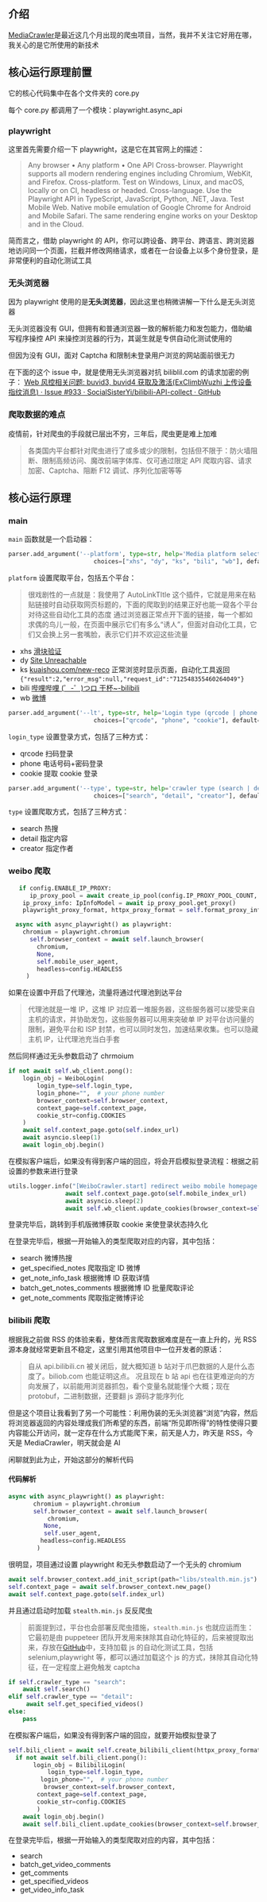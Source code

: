 ## 介绍

[MediaCrawler](https://github.com/NanmiCoder/MediaCrawler)是最近这几个月出现的爬虫项目，当然，我并不关注它好用在哪，我关心的是它所使用的新技术

## 核心运行原理前置

它的核心代码集中在各个文件夹的 core.py

每个 core.py 都调用了一个模块：playwright.async_api

### playwright

这里首先需要介绍一下 playwright，这是它在其官网上的描述：

> Any browser • Any platform • One API
> Cross-browser. Playwright supports all modern rendering engines including Chromium, WebKit, and Firefox.
> Cross-platform. Test on Windows, Linux, and macOS, locally or on CI, headless or headed.
> Cross-language. Use the Playwright API in TypeScript, JavaScript, Python, .NET, Java.
> Test Mobile Web. Native mobile emulation of Google Chrome for Android and Mobile Safari. The same rendering engine works on your Desktop and in the Cloud.

简而言之，借助 playwright 的 API，你可以跨设备、跨平台、跨语言、跨浏览器地访问同一个页面，拦截并修改网络请求，或者在一台设备上以多个身份登录，是非常便利的自动化测试工具

### 无头浏览器

因为 playwright 使用的是**无头浏览器**，因此这里也稍微讲解一下什么是无头浏览器

无头浏览器没有 GUI，但拥有和普通浏览器一致的解析能力和发包能力，借助编写程序操控 API 来操控浏览器的行为，其诞生就是专供自动化测试使用的

但因为没有 GUI，面对 Captcha 和限制未登录用户浏览的网站面前很无力

在下面的这个 issue 中，就是使用无头浏览器对抗 biliblil.com 的请求加密的例子：
[Web 风控相关问题: buvid3, buvid4 获取及激活(ExClimbWuzhi 上传设备指纹消息) · Issue #933 · SocialSisterYi/bilibili-API-collect · GitHub](https://github.com/SocialSisterYi/bilibili-API-collect/issues/933)

### 爬取数据的难点

疫情前，针对爬虫的手段就已层出不穷，三年后，爬虫更是难上加难

> 各类国内平台都针对爬虫进行了或多或少的限制，包括但不限于：防火墙阻断、限制高频访问、魔改前端字体库、仅可通过限定 API 爬取内容、请求加密、Captcha、阻断 F12 调试、序列化加密等等

## 核心运行原理
### main
`main` 函数就是一个启动器：

```py
parser.add_argument('--platform', type=str, help='Media platform select (xhs | dy | ks | bili | wb)',
                        choices=["xhs", "dy", "ks", "bili", "wb"], default=config.PLATFORM)
```

`platform` 设置爬取平台，包括五个平台：

>很戏剧性的一点就是：我使用了 AutoLinkTItle 这个插件，它就是用来在粘贴链接时自动获取网页标题的，下面的爬取到的结果正好也能一窥各个平台对待这些自动化工具的态度
>通过浏览器正常点开下面的链接，每一个都如求偶的鸟儿一般，在页面中展示它们有多么“诱人”，但面对自动化工具，它们又会换上另一套嘴脸，表示它们并不欢迎这些流量

- xhs [滑块验证](https://www.xiaohongshu.com/)
- dy [Site Unreachable](https://www.douyin.com/)
- ks [kuaishou.com/new-reco](https://www.kuaishou.com/)
  正常浏览时显示页面，自动化工具返回
  `{"result":2,"error_msg":null,"request_id":"712548355460264049"}`
- bili [哔哩哔哩 (゜-゜)つロ 干杯\~-bilibili](https://www.bilibili.com/)
- wb [微博](https://m.weibo.cn/)

```py
parser.add_argument('--lt', type=str, help='Login type (qrcode | phone | cookie)',
                        choices=["qrcode", "phone", "cookie"], default=config.LOGIN_TYPE)
```

 `login_type` 设置登录方式，包括了三种方式：
- qrcode 扫码登录
- phone 电话号码+密码登录
- cookie 提取 cookie 登录

```py
parser.add_argument('--type', type=str, help='crawler type (search | detail | creator)',
                        choices=["search", "detail", "creator"], default=config.CRAWLER_TYPE)
```

`type` 设置爬取方式，包括了三种方式：
- search 热搜
- detail 指定内容
- creator 指定作者

### weibo 爬取

```py
   if config.ENABLE_IP_PROXY:
      ip_proxy_pool = await create_ip_pool(config.IP_PROXY_POOL_COUNT, enable_validate_ip=True)
    ip_proxy_info: IpInfoModel = await ip_proxy_pool.get_proxy()
    playwright_proxy_format, httpx_proxy_format = self.format_proxy_info(ip_proxy_info)

  async with async_playwright() as playwright:
    chromium = playwright.chromium
      self.browser_context = await self.launch_browser(
        chromium,
        None,
        self.mobile_user_agent,
        headless=config.HEADLESS
     )
```

如果在设置中开启了代理池，流量将通过代理池到达平台

> 代理池就是一堆 IP，这堆 IP 对应着一堆服务器，这些服务器可以接受来自主机的请求，并协助发包，这些服务器可以用来突破单 IP 对平台访问量的限制，避免平台和 ISP 封禁，也可以同时发包，加速结果收集。也可以隐藏主机 IP，让代理池充当白手套

然后同样通过无头参数启动了 chrmoium

```py
if not await self.wb_client.pong():
    login_obj = WeiboLogin(
        login_type=self.login_type,
        login_phone="",  # your phone number
        browser_context=self.browser_context,
        context_page=self.context_page,
        cookie_str=config.COOKIES
    )
    await self.context_page.goto(self.index_url)
    await asyncio.sleep(1)
    await login_obj.begin()
```

在模拟客户端后，如果没有得到客户端的回应，将会开启模拟登录流程：根据之前设置的参数来进行登录

```py
utils.logger.info("[WeiboCrawler.start] redirect weibo mobile homepage and update cookies on mobile platform")
                await self.context_page.goto(self.mobile_index_url)
                await asyncio.sleep(2)
                await self.wb_client.update_cookies(browser_context=self.browser_context)
```

登录完毕后，跳转到手机版微博获取 cookie 来使登录状态持久化

在登录完毕后，根据一开始输入的类型爬取对应的内容，其中包括：
- search 微博热搜
- get_specified_notes 爬取指定 ID 微博
- get_note_info_task 根据微博 ID 获取详情
- batch_get_notes_comments 根据微博 ID 批量爬取评论
- get_note_comments 爬取指定微博评论

### bilibili 爬取

根据我之前做 RSS 的体验来看，整体而言爬取数据难度是在一直上升的，光 RSS 源本身就经常更新且不稳定，这里引用其他项目中一位开发者的原话：

>自从 api.bilibili.cn 被关闭后，就大概知道 b 站对于爪巴数据的人是什么态度了。biliob.com 也能证明这点。
>况且现在 b 站 api 也在往更难逆向的方向发展了，以前能用浏览器抓包，看个变量名就能懂个大概；现在 protobuf，二进制数据，还要翻 js 源码才能序列化

但是这个项目让我看到了另一个可能性：利用伪装的无头浏览器“浏览”内容，然后将浏览器返回的内容处理成我们所希望的东西，前端“所见即所得”的特性使得只要内容能公开访问，就一定存在什么方式能爬下来，前天是人力，昨天是 RSS，今天是 MediaCrawler，明天就会是 AI

闲聊就到此为止，开始这部分的解析代码

#### 代码解析

```py
async with async_playwright() as playwright:
       chromium = playwright.chromium
       self.browser_context = await self.launch_browser(
           chromium,
          None,
          self.user_agent,
         headless=config.HEADLESS
        )
```

很明显，项目通过设置 playwright 和无头参数启动了一个无头的 chromium

```py
await self.browser_context.add_init_script(path="libs/stealth.min.js")
self.context_page = await self.browser_context.new_page()
await self.context_page.goto(self.index_url)
```

并且通过启动时加载 `stealth.min.js` 反反爬虫

>前面提到过，平台也会部署反爬虫措施，`stealth.min.js` 也就应运而生：它最初是由 puppeteer 团队开发用来抹除其自动化特征的，后来被提取出来，存放在[GitHub](https://github.com/berstend/puppeteer-extra/tree/master/packages/puppeteer-extra-plugin-stealth)中，支持加载 js 的自动化测试工具，包括 selenium,playwright 等，都可以通过加载这个 js 的方式，抹除其自动化特征，在一定程度上避免触发 captcha

```py
if self.crawler_type == "search":
    await self.search()
elif self.crawler_type == "detail":
     await self.get_specified_videos()
else:
    pass
```

在模拟客户端后，如果没有得到客户端的回应，就要开始模拟登录了

```py
self.bili_client = await self.create_bilibili_client(httpx_proxy_format)
  if not await self.bili_client.pong():
       login_obj = BilibiliLogin(
           login_type=self.login_type,
         login_phone="",  # your phone number
          browser_context=self.browser_context,
        context_page=self.context_page,
        cookie_str=config.COOKIES
        )
    await login_obj.begin()
    await self.bili_client.update_cookies(browser_context=self.browser_context)
```

在登录完毕后，根据一开始输入的类型爬取对应的内容，其中包括：
- search
- batch_get_video_comments
- get_comments
- get_specified_videos
- get_video_info_task
